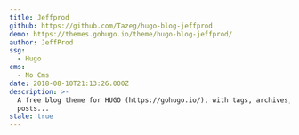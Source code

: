 ```yaml
---
title: Jeffprod
github: https://github.com/Tazeg/hugo-blog-jeffprod
demo: https://themes.gohugo.io/theme/hugo-blog-jeffprod/
author: JeffProd
ssg:
  - Hugo
cms:
  - No Cms
date: 2018-08-10T21:13:26.000Z
description: >-
  A free blog theme for HUGO (https://gohugo.io/), with tags, archives, last
  posts...
stale: true
---
```

